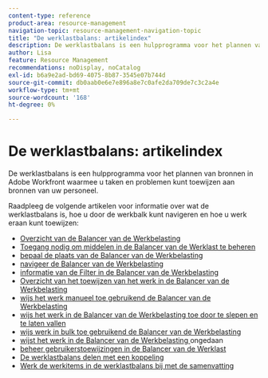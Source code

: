 ```yaml
---
content-type: reference
product-area: resource-management
navigation-topic: resource-management-navigation-topic
title: "De werklastbalans: artikelindex"
description: De werklastbalans is een hulpprogramma voor het plannen van bronnen in Adobe Workfront waarmee u taken en problemen kunt toewijzen aan bronnen van uw personeel.
author: Lisa
feature: Resource Management
recommendations: noDisplay, noCatalog
exl-id: b6a9e2ad-bd69-4075-8b87-3545e07b744d
source-git-commit: db0aab0e6e7e896a8e7c0afe2da709de7c3c2a4e
workflow-type: tm+mt
source-wordcount: '168'
ht-degree: 0%

---
```


# De werklastbalans: artikelindex

<!--Audited: 12/2023-->

De werklastbalans is een hulpprogramma voor het plannen van bronnen in Adobe Workfront waarmee u taken en problemen kunt toewijzen aan bronnen van uw personeel.

Raadpleeg de volgende artikelen voor informatie over wat de werklastbalans is, hoe u door de werkbalk kunt navigeren en hoe u werk eraan kunt toewijzen:

* [ Overzicht van de Balancer van de Werkbelasting ](../../resource-mgmt/workload-balancer/overview-workload-balancer.md)
* [ Toegang nodig om middelen in de Balancer van de Werklast te beheren ](../../resource-mgmt/workload-balancer/access-needed-manage-resources-balancer.md)
* [ bepaal de plaats van de Balancer van de Werkbelasting ](../../resource-mgmt/workload-balancer/locate-workload-balancer.md)
* [ navigeer de Balancer van de Werkbelasting ](../../resource-mgmt/workload-balancer/navigate-the-workload-balancer.md)
* [ informatie van de Filter in de Balancer van de Werkbelasting ](../../resource-mgmt/workload-balancer/filter-information-workload-balancer.md)
* [ Overzicht van het toewijzen van het werk in de Balancer van de Werkbelasting ](../../resource-mgmt/workload-balancer/assign-work-in-workload-balancer.md)
* [ wijs het werk manueel toe gebruikend de Balancer van de Werkbelasting ](../../resource-mgmt/workload-balancer/assign-work-in-workload-balancer-manually.md)
* [ wijs het werk in de Balancer van de Werkbelasting toe door te slepen en te laten vallen ](../../resource-mgmt/workload-balancer/assign-work-in-workload-balancer-by-drag-and-drop.md)
* [ wijs werk in bulk toe gebruikend de Balancer van de Werkbelasting ](../../resource-mgmt/workload-balancer/assign-work-in-workload-balancer-in-bulk.md)
* [ wijst het werk in de Balancer van de Werkbelasting ](../../resource-mgmt/workload-balancer/unassign-work-in-workload-balancer.md) ongedaan
* [ beheer gebruikerstoewijzingen in de Balancer van de Werklast ](../../resource-mgmt/workload-balancer/manage-user-allocations-workload-balancer.md)
* [De werklastbalans delen met een koppeling](../../resource-mgmt/workload-balancer/share-link-for-workload-balancer.md)
* [Werk de werkitems in de werklastbalans bij met de samenvatting](../../resource-mgmt/workload-balancer/update-items-in-summary-panel-in-workload-balancer.md)
